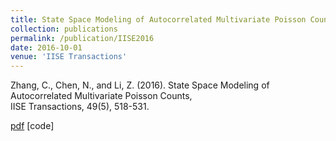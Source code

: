 ```yaml
---
title: State Space Modeling of Autocorrelated Multivariate Poisson Counts
collection: publications
permalink: /publication/IISE2016
date: 2016-10-01
venue: 'IISE Transactions'
---
```


Zhang, C., Chen, N., and Li, Z. (2016). State Space Modeling of Autocorrelated Multivariate Poisson Counts,  
IISE Transactions, 49(5), 518-531.

[pdf](http://thuie-isda.github.io/files/IISE2017.pdf)   [code]
